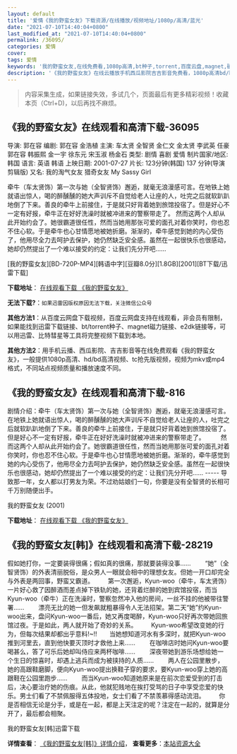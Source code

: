 ```yaml
---
layout: default
title: '爱情《我的野蛮女友》下载资源/在线播放/视频地址/1080p/高清/蓝光'
date: "2021-07-10T14:40:04+0800"
last_modified_at: "2021-07-10T14:40:04+0800"
permalink: /36095/
categories: 爱情
cover:
tags: 爱情
keywords: '我的野蛮女友,在线免费看,1080p高清,bt种子,torrent,百度云盘,magnet,磁力链,迅雷下载资源'
description: '《我的野蛮女友》在线云播放手机西瓜影院吉吉影音免费看，1080p高清bd/hd未删减完整版和tc抢先枪版，mkv/mp4格式，附带bt/torrent种子、magnet/磁力链、百度云盘、网盘资源迅雷下载链接'
---
```


>内容采集生成，如果链接失效，多试几个，页面最后有更多精彩视频！收藏本页（Ctrl+D)，以后再找不麻烦。


## 《我的野蛮女友》在线观看和高清下载-36095

导演: 郭在容 编剧: 郭在容 金浩植 主演: 车太贤 全智贤 金仁文 金太贤 李武英 任豪 郭在容 韩振熙 金一宇 徐东元 宋玉淑 杨金石 类型: 剧情 喜剧 爱情 制片国家/地区: 韩国 语言: 英语 韩语 上映日期: 2001-07-27 片长: 123分钟(韩国) 137 分钟(导演剪辑版) 又名: 我的淘气女友 猎奇女友 My Sassy Girl

牵牛（车太贤饰）第一次与她（全智贤饰）邂逅，就毫无浪漫感可言。在地铁上她就语出惊人，喝的醉醺醺的她大声训斥不自觉给老人让座的人，吐完之后就软趴趴地倒了下来。善良的牵牛上前接住，于是就只好背着她到旅馆投宿了。但是好心不一定有好报，牵牛正在好好洗澡时就被冲进来的警察带走了。 然而这两个人却从此开始约会了。她很霸道很任性，然而当她用那张可爱的面孔对着你笑时，你也忍不住心软。于是牵牛也心甘情愿地被她折磨。渐渐的，牵牛感觉到她的内心受伤了，他用尽全力去呵护去保护，她仍然缺乏安全感。虽然在一起很快乐也很感动，她却仍然提出了一个难以接受的约定：让我们先分开吧……


[我的野蛮女友][BD-720P-MP4][韩语中字][豆瓣8.0分][1.8GB][2001][BT下载/迅雷下载]

**下载地址**： [在线观看下载 《我的野蛮女友》](https://www.btdx8.com/torrent/my_sassy_girl_2001.html) 


**无法下载?**：`如果迅雷因版权原因无法下载，关注微信公众号 `

**其他方法1**：从百度云网盘下载视频，百度云网盘支持在线观看，非会员有限制，如果能找到迅雷下载链接、bt/torrent种子、magnet磁力链接、e2dk链接等，可以用迅雷、比特彗星等工具将完整视频下载到本地。

**其他方法2**：用手机云播、西瓜影院、吉吉影音等在线免费观看《我的野蛮女友》，一般提供1080p高清、hd/bd高清视频、tc抢先版视频，视频为mkv或mp4格式，不同站点视频质量和播放速度不同。


## 《我的野蛮女友》在线观看和高清下载-816

剧情介绍：牵牛（车太贤饰）第一次与她（全智贤饰）邂逅，就毫无浪漫感可言。在地铁上她就语出惊人，喝的醉醺醺的她大声训斥不自觉给老人让座的人，吐完之后就软趴趴地倒了下来。善良的牵牛上前接住，于是就只好背着她到旅馆投宿了。但是好心不一定有好报，牵牛正在好好洗澡时就被冲进来的警察带走了。  　　然而这两个人却从此开始约会了。她很霸道很任性，然而当她用那张可爱的面孔对着你笑时，你也忍不住心软。于是牵牛也心甘情愿地被她折磨。渐渐的，牵牛感觉到她的内心受伤了，他用尽全力去呵护去保护，她仍然缺乏安全感。虽然在一起很快乐也很感动，她却仍然提出了一个难以接受的约定：让我们先分开吧…… ----- 导致那一年，女人都以打男友为荣。不过劝姑娘们一句，你要是没有全智贤的长相可千万别随便出手。


我的野蛮女友 (2001)

**下载地址**： [在线观看下载 《我的野蛮女友》](https://www.btbtdy.me/btdy/dy5466.html) 


## 《我的野蛮女友[韩]》在线观看和高清下载-28219

假如她打你，一定要装得很痛；假如真的很痛，那就要装得没事&hellip;… 　　“她&rdquo;（全智贤饰）的外表清丽脱俗，是众男人一眼就会相中的理想女友。但她一开口却完全与外表是两回事，野蛮又霸道。 　　第一次邂逅，Kyun-woo（牵牛，车太贤饰）一片好心救了因醉酒而差点掉下铁轨的她，还背着烂醉的她到宾馆投宿，而当Kyun-woo（牵牛）正在洗澡时，警察忽然冲入他的房间，一丝不挂的他被带往警署…… 　　漂亮无比的她一但发飙就粗暴得令人无法招架。第二天“她&rdquo;约Kyun-woo出来，盘问Kyun-woo一番后，她又再度喝醉，Kyun-woo只好再次带她回旅馆过夜。于是如此，两人就开始了奇妙的关系。 　　Kyun-woo希望改变她的行为，但每次结果却都出乎意料!~!!　　当她想知道河水有多深时，就把Kyun-woo推到河里去，直到他快要灭顶时才救他上来&hellip;… 　　在咖啡店时她问Kyun-woo要喝甚么，答了可乐后她却叫侍应来两杯咖啡…… 　　深夜带她到游乐场想给她一个生日的惊喜时，却遇上逃兵而成为被挟持的人质&hellip;… 　　两人在公园里散步，她的高跟鞋磨脚，便向Kyun-woo提出换鞋子穿的要求，要Kyun-woo穿上她的高跟鞋在公园里跑步&hellip;… 　　而当Kyun-woo知道她原来是在前次恋爱受到的打击后，决心要治疗她的伤痕。从此，他就犯贱地在挨打受骂的日子中享受恋爱的快乐。男士们看了不禁佩服得五体投地，女士们看了不禁羡慕得感动流泪。 　　你是否相信无论是分手，或是在一起，都是上天注定的呢？注定在一起的，就算是分开了，最后都会相聚。


我的野蛮女友[韩]迅雷下载

**详情查看**： [《我的野蛮女友[韩]》详情介绍](/movie/28219/)， **查看更多**：[本站资源大全](/movie/t/all/)

